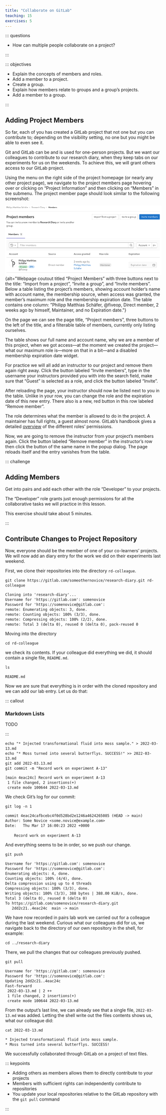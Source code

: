 ```yaml
---
title: "Collaborate on GitLab"
teaching: 15
exercises: 5
---
```


::: questions

- How can multiple people collaborate on a project?

:::

::: objectives

- Explain the concepts of members and roles.
- Add a member to a project.
- Create a group.
- Explain how members relate to groups and a group’s projects.
- Add a member to a group.

:::

## Adding Project Members

So far, each of you has created a GitLab project that not one but you can
contribute to; depending on the visibility setting, no one but you might be able
to even see it.

Git and GitLab can be and is used for one-person projects. But we want our
colleagues to contribute to our research diary, when they keep tabs on our
experiments for us on the weekends. To achieve this, we will grant others access
to our GitLab project.

Using the menu on the right side of the project homepage (or nearly any other
project page), we navigate to the project members page hovering over or clicking
on “Project Information” and then clicking on “Members” in the submenu. The
project member page should look similar to the following screenshot:

![Project members page](fig/initial-members.png){alt="Webpage coutout titled
“Project Members” with three buttons next to the title: “Import from a project”,
“Invite a group”, and “Invite members”. Below a table listing the project’s
members, showing account holder‘s name with account name, the membership source,
when access was granted, the member’s maximum role and the membership expiration
date. The table contains one column: ”Philipp Matthias Schäfer, @fiveop, Direct
member, 2 weeks ago by himself, Maintainer, and no Expiration date."}

On the page we can see the page title, “Project members”, three buttons to the
left of the title, and a filterable table of members, currently only listing
ourselves.

The table shows our full name and account name, why we are a member of this
project, when we got access—at the moment we created the project—what our
maximum role is—more on that in a bit—and a disabled membership expiration date
widget.

For practice we will all add an instructor to our project and remove them again
right away. Click the button labeled “Invite members”, type in the username your
instructors provided you with into the search field, make sure that “Guest” is
selected as a role, and click the button labeled “Invite”.

After reloading the page, your instructor should now be listed next to you in
the table. Unlike in your row, you can change the role and the expiration date
of this new entry. There also is a new, red button in this row labeled “Remove
member”.

The role determines what the member is allowed to do in the project. A
maintainer has full rights, a guest almost none. GitLab’s handbook gives a
detailed [overview](https://docs.gitlab.com/ee/user/permissions.html) of the
different roles’ permissions.

Now, we are going to remove the instructor from your project’s members again.
Click the button labeled “Remove member” in the instructor’s row then click the
button of the same name in the popup dialog. The page reloads itself and the
entry vanishes from the table.

::: challenge

## Adding Members

Get into pairs and add each other with the role “Developer” to your projects.

The “Developer” role grants just enough permissions for all the collaborative
tasks we will practice in this lesson.

This exercise should take about 5 minutes.

:::

## Contribute Changes to Project Repository

Now, everyone should be the member of one of your co-learners’ projects. We will
now add an diary entry for the work we did on their experiments last weekend.

First, we clone their repositories into the directory `rd-colleague`.

```
git clone https://gitlab.com/someothernovice/research-diary.git rd-colleague
```
```
Cloning into 'research-diary'...
Username for 'https://gitlab.com': somenovice
Password for 'https://somenovice@gitlab.com':
remote: Enumerating objects: 3, done.
remote: Counting objects: 100% (3/3), done.
remote: Compressing objects: 100% (2/2), done.
remote: Total 3 (delta 0), reused 0 (delta 0), pack-reused 0
```

Moving into the directory

```
cd rd-colleague
```

we check its contents. If your colleague did everything we did, it should
contain a single file, `README.md`.

```
ls
```
```
README.md
```

Now we are sure that everything is in order with the cloned repository and we
can add our lab entry. Let us do that:

::: callout

### Markdown Lists

TODO

:::

```
echo "* Injected transformational fluid into moss sample." > 2022-03-13.md
echo "* Moss turned into several butterflys. SUCCESS!" >> 2022-03-13.md
git add 2022-03.13.md
git commit -m "Record work on experiment A-13"
```
```
[main 4eac24c] Record work on experiment A-13
 1 file changed, 2 insertions(+)
 create mode 100644 2022-03-13.md
```

We check Git’s log for our commit:

```
git log -n 1
```
```
commit 4eac24cafbcebc4f0d528bd2e1246a4624265085 (HEAD -> main)
Author: Some Novice <some.novice@example.com>
Date:   Thu Mar 17 16:00:23 2022 +0000

    Record work on experiment A-13
```

And everything seems to be in order, so we push our change.

```
git push
```
```
Username for 'https://gitlab.com': somenovice
Password for 'https://somenovice@gitlab.com':
Enumerating objects: 4, done.
Counting objects: 100% (4/4), done.
Delta compression using up to 4 threads
Compressing objects: 100% (3/3), done.
Writing objects: 100% (3/3), 388 bytes | 388.00 KiB/s, done.
Total 3 (delta 0), reused 0 (delta 0)
To https://gitlab.com/somenovice/research-diary.git
   2dd2c21..4eac24c  main -> main
```

We have now recorded in pairs lab work we carried out for a colleague during the
last weekend. Curious what our colleagues did for us, we navigate back to the
directory of our own repository in the shell, for example:

```
cd ../research-diary
```

There, we pull the changes that our colleagues previously pushed.

```
git pull
```
```
Username for 'https://gitlab.com': somenovice
Password for 'https://somenovice@gitlab.com':
Updating 2dd2c21..4eac24c
Fast-forward
 2022-03-13.md | 2 ++
 1 file changed, 2 insertions(+)
 create mode 100644 2022-03-13.md
```

From the output’s last line, we can already see that a single file,
`2022-03-13.md` was added. Letting the shell write out the files contents shows
us, what our colleague did:

```
cat 2022-03-13.md
```
```
* Injected transformational fluid into moss sample.
* Moss turned into several butterflys. SUCCESS!
```

We successfully collaborated through GitLab on a project of text files.

::: keypoints

- Adding others as members allows them to directly contribute to your projects
- Members with sufficient rights can independently contribute to repositories
- You update your local repositories relative to the GitLab repository with the `git pull` command

:::
